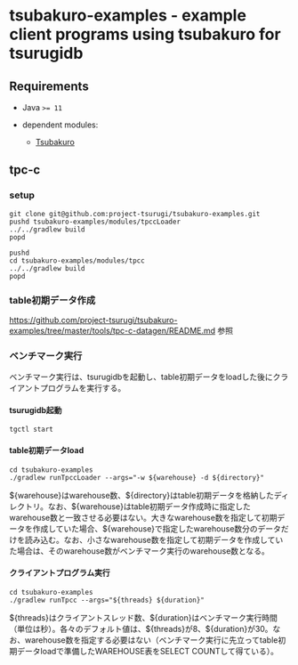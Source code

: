 # tsubakuro-examples - example client programs using tsubakuro for tsurugidb

## Requirements

* Java `>= 11`

* dependent modules:
  * [Tsubakuro](https://github.com/project-tsurugi/tsubakuro)


## tpc-c
### setup
```
git clone git@github.com:project-tsurugi/tsubakuro-examples.git
pushd tsubakuro-examples/modules/tpccLoader
../../gradlew build
popd

pushd
cd tsubakuro-examples/modules/tpcc
../../gradlew build
popd
```

### table初期データ作成
https://github.com/project-tsurugi/tsubakuro-examples/tree/master/tools/tpc-c-datagen/README.md 参照

### ベンチマーク実行
ベンチマーク実行は、tsurugidbを起動し、table初期データをloadした後にクライアントプログラムを実行する。

#### tsurugidb起動
```
tgctl start
```

#### table初期データload
```
cd tsubakuro-examples
./gradlew runTpccLoader --args="-w ${warehouse} -d ${directory}"
```

\${warehouse}はwarehouse数、\${directory}はtable初期データを格納したディレクトリ。なお、\${warehouse}はtable初期データ作成時に指定したwarehouse数と一致させる必要はない。大きなwarehouse数を指定して初期データを作成していた場合、\${warehouse}で指定したwarehouse数分のデータだけを読み込む。なお、小さなwarehouse数を指定して初期データを作成していた場合は、そのwarehouse数がベンチマーク実行のwarehouse数となる。


#### クライアントプログラム実行
```
cd tsubakuro-examples
./gradlew runTpcc --args="${threads} ${duration}"
```

\${threads}はクライアントスレッド数、\${duration}はベンチマーク実行時間（単位は秒）。各々のデフォルト値は、\${threads}が8、\${duration}が30。なお、warehouse数を指定する必要はない（ベンチマーク実行に先立ってtable初期データloadで準備したWAREHOUSE表をSELECT COUNTして得ている）。
